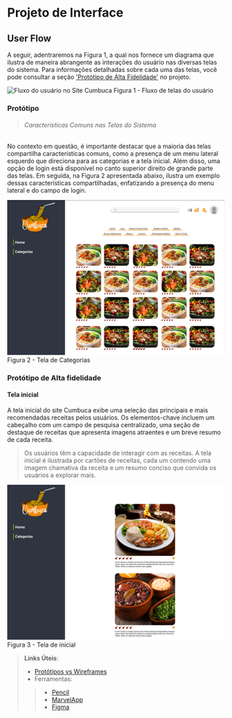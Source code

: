 
# Projeto de Interface

## User Flow

A seguir, adentraremos na Figura 1, a qual nos fornece um diagrama que ilustra de maneira abrangente as interações do usuário nas diversas telas do sistema. Para informações detalhadas sobre cada uma das telas, você pode consultar a seção <a href="https://github.com/ICEI-PUC-Minas-PMV-ADS/pmv-ads-2023-2-e1-proj-web-t1-cumbuca/blob/main/documentos/04-Projeto%20de%20Interface.md#prot%C3%B3tipo">'Protótipo de Alta Fidelidade'</a> no projeto.


![Fluxo do usuário no Site Cumbuca](https://github.com/ICEI-PUC-Minas-PMV-ADS/pmv-ads-2023-2-e1-proj-web-t1-cumbuca/blob/main/documentos/img/fluxo.png?raw=true)
Figura 1 - Fluxo de telas do usuário

### Protótipo
>###### Características Comuns nas Telas do Sistema
No contexto em questão, é importante destacar que a maioria das telas compartilha características comuns, como a presença de um menu lateral esquerdo que direciona para as categorias e a tela inicial. Além disso, uma opção de login está disponível no canto superior direito de grande parte das telas. Em seguida, na Figura 2 apresentada abaixo, ilustra um exemplo dessas características compartilhadas, enfatizando a presença do menu lateral e do campo de login.


![Tela de Categorias - Projeto Cumbuca](https://github.com/ICEI-PUC-Minas-PMV-ADS/pmv-ads-2023-2-e1-proj-web-t1-cumbuca/blob/main/documentos/img/Categorias.jpg?raw=true)
Figura 2 - Tela de Categorias

### Protótipo de Alta fidelidade
#### Tela inicial

A tela inicial do site Cumbuca exibe uma seleção das principais e mais recomendadas receitas pelos usuários. Os elementos-chave
incluem um cabeçalho com um campo de pesquisa centralizado, uma seção de destaque de receitas que apresenta imagens atraentes e um breve resumo
de cada receita. 

>Os usuários têm a capacidade de interagir com as receitas. A tela inicial é ilustrada por
cartões de receitas, cada um contendo uma imagem chamativa da receita e um resumo conciso que convida os usuários a explorar mais.


![Tela inicial - Projeto Cumbuca](https://github.com/ICEI-PUC-Minas-PMV-ADS/pmv-ads-2023-2-e1-proj-web-t1-cumbuca/blob/main/documentos/img/Tela%20Inicial.png?raw=true)
Figura 3 - Tela de inicial


> **Links Úteis**:
> - [Protótipos vs Wireframes](https://www.nngroup.com/videos/prototypes-vs-wireframes-ux-projects/)
>- Ferramentas:
>> - [Pencil](https://pencil.evolus.vn/)
>> - [MarvelApp](https://marvelapp.com/)
>> - [Figma](https://www.figma.com/)



